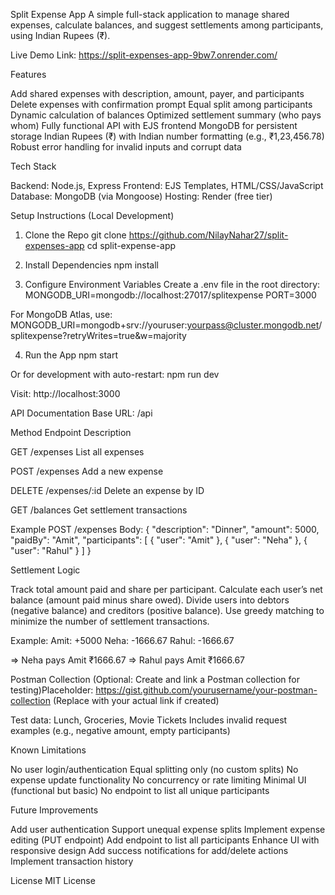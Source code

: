 Split Expense App
A simple full-stack application to manage shared expenses, calculate balances, and suggest settlements among participants, using Indian Rupees (₹).

Live Demo
Link: https://split-expenses-app-9bw7.onrender.com/

Features

Add shared expenses with description, amount, payer, and participants
Delete expenses with confirmation prompt
Equal split among participants
Dynamic calculation of balances
Optimized settlement summary (who pays whom)
Fully functional API with EJS frontend
MongoDB for persistent storage
Indian Rupees (₹) with Indian number formatting (e.g., ₹1,23,456.78)
Robust error handling for invalid inputs and corrupt data


Tech Stack

Backend: Node.js, Express
Frontend: EJS Templates, HTML/CSS/JavaScript
Database: MongoDB (via Mongoose)
Hosting: Render (free tier)


Setup Instructions (Local Development)
1. Clone the Repo
git clone https://github.com/NilayNahar27/split-expenses-app
cd split-expense-app

2. Install Dependencies
npm install

3. Configure Environment Variables
Create a .env file in the root directory:
MONGODB_URI=mongodb://localhost:27017/splitexpense
PORT=3000

For MongoDB Atlas, use:
MONGODB_URI=mongodb+srv://youruser:yourpass@cluster.mongodb.net/splitexpense?retryWrites=true&w=majority

4. Run the App
npm start

Or for development with auto-restart:
npm run dev

Visit: http://localhost:3000

API Documentation
Base URL: /api



Method
Endpoint
Description



GET
/expenses
List all expenses


POST
/expenses
Add a new expense


DELETE
/expenses/:id
Delete an expense by ID


GET
/balances
Get settlement transactions


Example POST /expenses Body:
{
  "description": "Dinner",
  "amount": 5000,
  "paidBy": "Amit",
  "participants": [
    { "user": "Amit" },
    { "user": "Neha" },
    { "user": "Rahul" }
  ]
}


Settlement Logic

Track total amount paid and share per participant.
Calculate each user’s net balance (amount paid minus share owed).
Divide users into debtors (negative balance) and creditors (positive balance).
Use greedy matching to minimize the number of settlement transactions.

Example:
Amit: +5000
Neha: -1666.67
Rahul: -1666.67

=> Neha pays Amit ₹1666.67
=> Rahul pays Amit ₹1666.67


Postman Collection
(Optional: Create and link a Postman collection for testing)Placeholder: https://gist.github.com/yourusername/your-postman-collection (Replace with your actual link if created)

Test data: Lunch, Groceries, Movie Tickets
Includes invalid request examples (e.g., negative amount, empty participants)


Known Limitations

No user login/authentication
Equal splitting only (no custom splits)
No expense update functionality
No concurrency or rate limiting
Minimal UI (functional but basic)
No endpoint to list all unique participants


Future Improvements

Add user authentication
Support unequal expense splits
Implement expense editing (PUT endpoint)
Add endpoint to list all participants
Enhance UI with responsive design
Add success notifications for add/delete actions
Implement transaction history


License
MIT License
